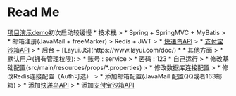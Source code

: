 <h1>Read Me</h1>
<a href="http://167.179.72.25:8080/SSMWeb/" target="_blank">项目演示demo</a>初次启动较缓慢
* 技术栈
> * Spring + SpringMVC + MyBatis
> * 邮箱注册(JavaMail + freeMarker)
> Redis + JWT
> * <a href="http://www.kdniao.com/api-all" target="_blank">快递鸟API</a>
> * <a href="https://openhome.alipay.com/platform/appDaily.htm?tab=info" target="_blank">支付宝沙箱API</a>
> * 后台 + [Layui.JS](https://www.layui.com/doc/)
* * 其他方面
> * 默认用户(拥有管理权限):
>  * 账号 : service
>  * 密码 : 123
* 自己运行
> * 修改基础配置(src/main/resources/props/*.properties)
>  * 修改数据库连接配置
>  * 修改Redis连接配置（Auth可选）
>  * 添加邮箱配置(JavaMail 配置QQ或者163邮箱)
>  * 添加<a href="http://www.kdniao.com/api-all" target="_blank">快递鸟API</a>
>  * 添加<a href="https://openhome.alipay.com/platform/appDaily.htm?tab=info" target="_blank">支付宝沙箱API</a>

